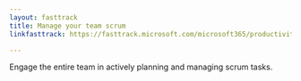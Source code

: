 ```yaml
---
layout: fasttrack
title: Manage your team scrum
linkfasttrack: https://fasttrack.microsoft.com/microsoft365/productivitylibrary/Manage-your-team-scrum 

---
```

Engage the entire team in actively planning and managing scrum tasks.